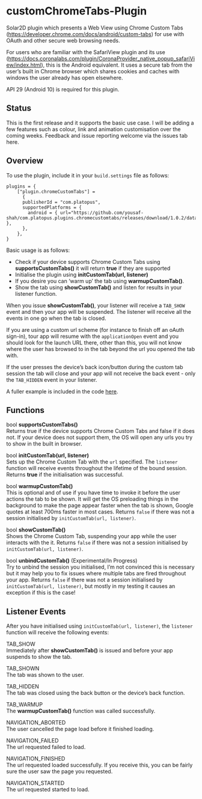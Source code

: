 # customChromeTabs-Plugin

Solar2D plugin which presents a Web View using Chrome Custom Tabs (https://developer.chrome.com/docs/android/custom-tabs) for use with OAuth and other secure web browsing needs.

For users who are familiar with the SafariView plugin and its use (https://docs.coronalabs.com/plugin/CoronaProvider_native_popup_safariView/index.html), this is the Android equivalent. It uses a secure tab from the user’s built in Chrome browser which shares cookies and caches with windows the user already has open elsewhere.

API 29 (Android 10) is required for this plugin.

## Status

This is the first release and it supports the basic use case. I will be adding a few features such as colour, link and animation customisation over the coming weeks. Feedback and issue reporting welcome via the issues tab here.

## Overview

To use the plugin, include it in your `build.settings` file as follows:

```
plugins = {
	["plugin.chromeCustomTabs"] =
	  {
	  publisherId = "com.platopus",
	  supportedPlatforms = {
	    android = { url="https://github.com/yousaf-shah/com.platopus.plugins.chromecustomtabs/releases/download/1.0.2/data.tgz" },
	  },
	},
}
```

Basic usage is as follows:

- Check if your device supports Chrome Custom Tabs using **supportsCustomTabs()** it will return **true** if they are supported
- Initialise the plugin using **initCustomTab(url, listener)**
- If you desire you can ‘warm up’ the tab using **warmupCustomTab()**.
- Show the tab using **showCustomTab()** and listen for results in your listener function.

When you issue **showCustomTab()**, your listener will receive a `TAB_SHOW` event and then your app will be suspended. The listener will receive all the events in one go when the tab is closed.

If you are using a custom url scheme (for instance to finish off an oAuth sign-in), tour app will resume with the `applicationOpen` event and you should look for the launch URL there, other than this, you will not know where the user has browsed to in the tab beyond the url you opened the tab with.

If the user presses the device’s back icon/button during the custom tab session the tab will close and your app will not receive the back event - only the `TAB_HIDDEN` event in your listener.

A fuller example is included in the code [here](https://github.com/yousaf-shah/com.platopus.plugins.chromecustomtabs/blob/main/Corona/main.lua).

## Functions

bool **supportsCustomTabs()**\
Returns true if the device supports Chrome Custom Tabs and false if it does not. If your device does not support them, the OS will open any urls you try to show in the built in browser.

bool **initCustomTab(url, listener)**\
Sets up the Chrome Custom Tab with the `url` specified. The `listener` function will receive events throughout the lifetime of the bound session. Returns **true** if the initialisation was successful.

bool **warmupCustomTab()**\
This is optional and of use if you have time to invoke it before the user actions the tab to be shown. It will get the OS preloading things in the background to make the page appear faster when the tab is shown, Google quotes at least 700ms faster in most cases. Returns `false` if there was not a session initialised by `initCustomTab(url, listener)`.

bool **showCustomTab()**\
Shows the Chrome Custom Tab, suspending your app while the user interacts with the it. Returns `false` if there was not a session initialised by `initCustomTab(url, listener)`.

bool **unbindCustomTab()** (Experimental/In Progress)\
Try to unbind the session you initialised, I’m not convinced this is necessary but it may help you to fix issues where multiple tabs are fired throughout your app. Returns `false` if there was not a session initialised by `initCustomTab(url, listener)`, but mostly in my testing it causes an exception if this is the case!


## Listener Events

After you have initialised using `initCustomTab(url, listener)`, the `listener` function will receive the following events:

TAB_SHOW\
Immediately after **showCustomTab()** is issued and before your app suspends to show the tab.

TAB_SHOWN\
The tab was shown to the user.

TAB_HIDDEN\
The tab was closed using the back button or the device’s back function.

TAB_WARMUP\
The **warmupCustomTab()** function was called successfully.

NAVIGATION_ABORTED\
The user cancelled the page load before it finished loading.

NAVIGATION_FAILED\
The url requested failed to load.

NAVIGATION_FINISHED\
The url requested loaded successfully. If you receive this, you can be fairly sure the user saw the page you requested.

NAVIGATION_STARTED\
The url requested started to load.
	